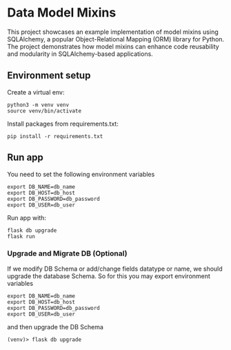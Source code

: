 # Data Model Mixins
This project showcases an example implementation of model mixins using SQLAlchemy, a popular Object-Relational Mapping (ORM) library for Python. The project demonstrates how model mixins can enhance code reusability and modularity in SQLAlchemy-based applications.


## Environment setup

Create a virtual env:
```
python3 -m venv venv
source venv/bin/activate
```

Install packages from requirements.txt:
```
pip install -r requirements.txt
```

## Run app
You need to set the following environment variables
```
export DB_NAME=db_name
export DB_HOST=db_host
export DB_PASSWORD=db_password
export DB_USER=db_user
```

Run app with:
```
flask db upgrade
flask run
```

### Upgrade and Migrate DB (Optional)

If we modify DB Schema or add/change fields datatype or name, we should upgrade the database Schema. So for this you may export environment variables
```
export DB_NAME=db_name
export DB_HOST=db_host
export DB_PASSWORD=db_password
export DB_USER=db_user
```

and then upgrade the DB Schema

```
(venv)> flask db upgrade
```